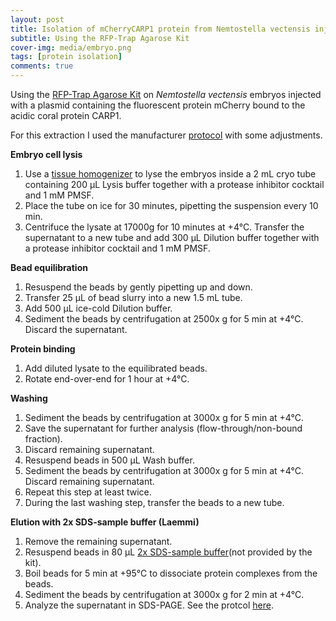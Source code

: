 ```yaml
---
layout: post
title: Isolation of mCherryCARP1 protein from Nemtostella vectensis injected embryos
subtitle: Using the RFP-Trap Agarose Kit
cover-img: media/embryo.png
tags: [protein isolation]
comments: true
---
```


Using the [RFP-Trap Agarose Kit](https://www.ptglab.com/products/RFP-Trap-Agarose-rta.htm) on _Nemtostella vectensis_ embryos injected with a plasmid containing the fluorescent protein mCherry bound to the acidic coral protein CARP1.

For this extraction I used the manufacturer [protocol](https://www.ptglab.com/products/pictures/pdf/rta_Manual_RFP-Trap_Agarose.pdf) with some adjustments.

**Embryo cell lysis**
1. Use a [tissue homogenizer](https://www.btlabsystems.com/handheld_homogenizer_battery_operated?gad=1&gclid=CjwKCAjwjMiiBhA4EiwAZe6jQ5n2vjFwlabrGbrb7Zmra4MpDcNb4Us-XvloVxch9-EBl7SbFmM2thoC6PcQAvD_BwE) to lyse the embryos inside a 2 mL cryo tube containing 200 µL Lysis buffer together with a protease inhibitor cocktail and 1 mM PMSF.
2. Place the tube on ice for 30 minutes, pipetting the suspension every 10 min.
3. Centrifuce the lysate at 17000g for 10 minutes at +4°C. Transfer the supernatant to a new tube and add 300 µL Dilution buffer together with a protease inhibitor cocktail and 1 mM PMSF.

**Bead equilibration**
1. Resuspend the beads by gently pipetting up and down. 
2. Transfer 25 µL of bead slurry into a new 1.5 mL tube.
3. Add 500 µL ice-cold Dilution buffer.
4. Sediment the beads by centrifugation at 2500x g for 5 min at +4°C. Discard the supernatant.

**Protein binding**
1. Add diluted lysate to the equilibrated beads.
2. Rotate end-over-end for 1 hour at +4°C.

**Washing**
1. Sediment the beads by centrifugation at 3000x g for 5 min at +4°C.
2. Save the supernatant for further analysis (flow-through/non-bound fraction).
3. Discard remaining supernatant.
4. Resuspend beads in 500 µL Wash buffer.
5. Sediment the beads by centrifugation at 3000x g for 5 min at +4°C. Discard remaining supernatant.
6. Repeat this step at least twice.
7. During the last washing step, transfer the beads to a new tube.

**Elution with 2x SDS-sample buffer (Laemmi)**
1. Remove the remaining supernatant.
2. Resuspend beads in 80 µL [2x SDS-sample buffer](https://www.bio-rad.com/en-us/sku/1610737edu-2x-laemmli-sample-buffer?ID=1610737EDU)(not provided by the kit).
3. Boil beads for 5 min at +95°C to dissociate protein complexes from the beads.
4. Sediment the beads by centrifugation at 3000x g for 2 min at +4°C.
5. Analyze the supernatant in SDS-PAGE. See the protcol [here](https://fscucchia.github.io/FScucchia_Lab_Notebook-Martindale_Lab/2023-05-03-Protein-gel-electroph/).